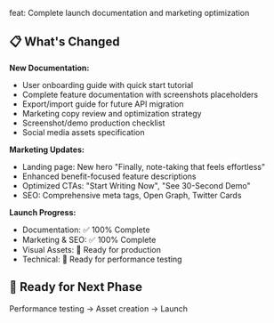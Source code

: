 feat: Complete launch documentation and marketing optimization

## 📋 What's Changed

**New Documentation:**
- User onboarding guide with quick start tutorial
- Complete feature documentation with screenshots placeholders
- Export/import guide for future API migration
- Marketing copy review and optimization strategy
- Screenshot/demo production checklist
- Social media assets specification

**Marketing Updates:**
- Landing page: New hero "Finally, note-taking that feels effortless" 
- Enhanced benefit-focused feature descriptions
- Optimized CTAs: "Start Writing Now", "See 30-Second Demo"
- SEO: Comprehensive meta tags, Open Graph, Twitter Cards

**Launch Progress:**
- Documentation: ✅ 100% Complete
- Marketing & SEO: ✅ 100% Complete  
- Visual Assets: 🔄 Ready for production
- Technical: 🔄 Ready for performance testing

## 🚀 Ready for Next Phase
Performance testing → Asset creation → Launch